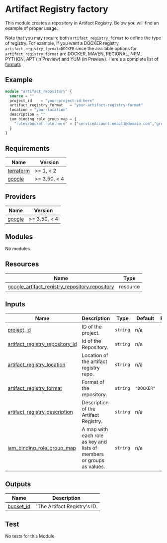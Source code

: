 # Artifact Registry factory

This module creates a repository in Artifact Registry. Below you will find an example of proper usage.

Note that you may require both `artifact_registry_format` to define the type of registry. For example, if you want a DOCKER registry `artifact_registry_format=DOCKER`  since the available options for `artifact_registry_format` are DOCKER, MAVEN, REGIONAL, NPM, PYTHON, APT (in Preview) and YUM (in Preview). Here's a complete list of [formats](https://cloud.google.com/storage/docs/locations)

## Example

```terraform
module "artifact_repository" {
  source = ""
  project_id    = "your-project-id-here"
  artifact_registry_format   = "your-artifact-registry-format"
  location = "your-location"
  description = ""
  iam_binding_role_group_map = {
    "roles/bucket.role.here" = ["serviceAccount:email1@domain.com","group:email2@domain.com"]
  }
}
```

## Requirements

| Name                                                                      | Version      |
| ------------------------------------------------------------------------- | ------------ |
| <a name="requirement_terraform"></a> [terraform](#requirement\_terraform) | >= 1, < 2    |
| <a name="requirement_google"></a> [google](#requirement\_google)          | >= 3.50, < 4 |

## Providers

| Name                                                       | Version      |
| ---------------------------------------------------------- | ------------ |
| <a name="provider_google"></a> [google](#provider\_google) | >= 3.50, < 4 |

## Modules

No modules.

## Resources

| Name                                                                                                                          | Type     |
| ----------------------------------------------------------------------------------------------------------------------------- | -------- |
| [google_artifact_registry_repository.repository](https://registry.terraform.io/providers/hashicorp/google/latest/docs/resources/artifact_registry_repository) | resource |

## Inputs

| Name                                                                                                                  | Description                                                           | Type     | Default      | Required |
| --------------------------------------------------------------------------------------------------------------------- | --------------------------------------------------------------------- | -------- | ------------ |:--------:|
| <a name="input_project_id"></a> [project_id](#input\_project\_id)                                                     | ID of the project.                                                    | `string` | n/a          | yes      |
| <a name="input_artifact_registry_repository_id"></a> [artifact_registry_repository_id](#input\_name)                  | Id of the Repository.                                                 | `string` | n/a          | yes      |
| <a name="input_artifact_registry_location"></a> [artifact_registry_location](#input\_location)                        | Location of the artifact registry repo.                               | `string` | n/a          | yes      |
| <a name="input_artifact_registry_format"></a> [artifact_registry_format](#input\_repository\_format)                      | Format of the repository.                                             | `string` | `"DOCKER"`   | no       |
| <a name="input_artifact_registry_description"></a>[artifact_registry_description ](#artifact_registry_description)    | Description of the Artifact Registry.                                 | `string` | n/a          | no       |
| <a name="input_iam_binding_role_group_map"></a> [iam_binding_role_group_map](#input\_iam\_binding\_role\_group\_map)  | A map with each role as key and lists of members or groups as values. | `string` | n/a          | no       |

## Outputs

| Name                                                                          | Description                    |
| ----------------------------------------------------------------------------- | ---------------------          |
| <a name="output_repository_id"></a> [bucket\_id](#output\_repository\_id)     |"The Artifact Registry's ID.    |

## Test

No tests for this Module
